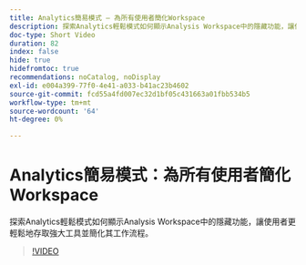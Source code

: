 ```yaml
---
title: Analytics簡易模式 — 為所有使用者簡化Workspace
description: 探索Analytics輕鬆模式如何顯示Analysis Workspace中的隱藏功能，讓使用者更輕鬆地存取強大工具並簡化其工作流程。
doc-type: Short Video
duration: 82
index: false
hide: true
hidefromtoc: true
recommendations: noCatalog, noDisplay
exl-id: e004a399-77f0-4e41-a033-b41ac23b4602
source-git-commit: fcd55a4fd007ec32d1bf05c431663a01fbb534b5
workflow-type: tm+mt
source-wordcount: '64'
ht-degree: 0%

---
```


# Analytics簡易模式：為所有使用者簡化Workspace

探索Analytics輕鬆模式如何顯示Analysis Workspace中的隱藏功能，讓使用者更輕鬆地存取強大工具並簡化其工作流程。

<!-- 62_S102_3442449_82_analytics-easy-mode-simplifying-workspace-for-all-users -->
>[!VIDEO](https://video.tv.adobe.com/v/3458343/?learn=on&enablevpops=true)
